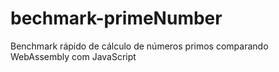 # bechmark-primeNumber
Benchmark rápido de cálculo de números primos comparando WebAssembly com JavaScript
